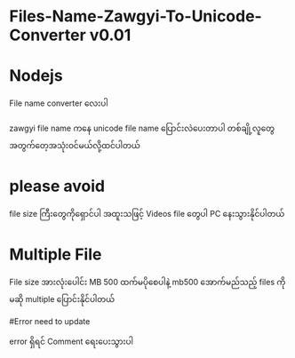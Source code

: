 # Files-Name-Zawgyi-To-Unicode-Converter v0.01

# Nodejs

File name converter လေးပါ

zawgyi file name ကနေ unicode file name ပြောင်းလဲပေးတာပါ
တစ်ချို့လူတွေအတွက်တေ့အသုံးဝင်မယ်လို့ထင်ပါတယ်

# please avoid
file size ကြီးတွေကိုရှောင်ပါ အထူးသဖြင့် Videos file တွေပါ 
  PC နေးသွားနိုင်ပါတယ်

# Multiple File 
  File size အားလုံးပေါင်း MB 500 ထက်မပိုစေပါနဲ့
  mb500 အောက်မည်သည့် files ကိုမဆို multiple ပြောင်းနိုင်ပါတယ်
  
#Error
  need to update
  
error ရှိရင် Comment ရေးပေးသွားပါ  
  
